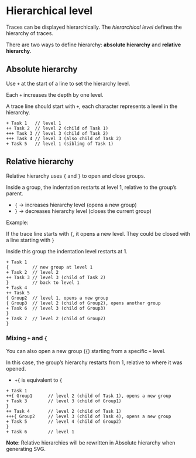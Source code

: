 # Hierarchical level

Traces can be displayed hierarchically.
The *hierarchical level* defines the hierarchy of traces.

There are two ways to define hierarchy: **absolute hierarchy** and **relative hierarchy**.

## Absolute hierarchy

Use `+` at the start of a line to set the hierarchy level.

Each `+` increases the depth by one level.

A trace line should start with `+`, each character represents a level in the hierarchy.

```
+ Task 1   // level 1
++ Task 2  // level 2 (child of Task 1)
+++ Task 3 // level 3 (child of Task 2)
+++ Task 4 // level 3 (also child of Task 2)
+ Task 5   // level 1 (sibling of Task 1)
```

## Relative hierarchy

Relative hierarchy uses `{` and `}` to open and close groups.

Inside a group, the indentation restarts at level 1, relative to the group’s parent.

* `{` → increases hierarchy level (opens a new group)
* `}` → decreases hierarchy level (closes the current group)

Example:

If the trace line starts with `{`, it opens a new level.
They could be closed with a line starting with `}`

Inside this group the indentation level restarts at 1.

```
+ Task 1
{         // new group at level 1
+ Task 2  // level 2
++ Task 3 // level 3 (child of Task 2)
}         // back to level 1
+ Task 4
++ Task 5
{ Group2  // level 1, opens a new group
{ Group3  // level 2 (child of Group2), opens another group
+ Task 6  // level 3 (child of Group3)
}
+ Task 7  // level 2 (child of Group2)
}

```

### Mixing `+` and `{`

You can also open a new group (`{`) starting from a specific `+` level.

In this case, the group’s hierarchy restarts from 1, relative to where it was opened.

* `+{` is equivalent to `{`

```
+ Task 1
++{ Group1      // level 2 (child of Task 1), opens a new group
+ Task 3        // level 3 (child of Group1)
}
++ Task 4       // level 2 (child of Task 1)
+++{ Group2     // level 3 (child of Task 4), opens a new group
+ Task 5        // level 4 (child of Group2)
}
+ Task 6        // level 1

```

**Note**: Relative hierarchies will be rewritten in Absolute hierarchy when generating SVG.
